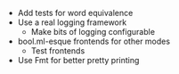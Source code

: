 - Add tests for word equivalence
- Use a real logging framework
  + Make bits of logging configurable
- bool.ml-esque frontends for other modes
  + Test frontends
- Use Fmt for better pretty printing

